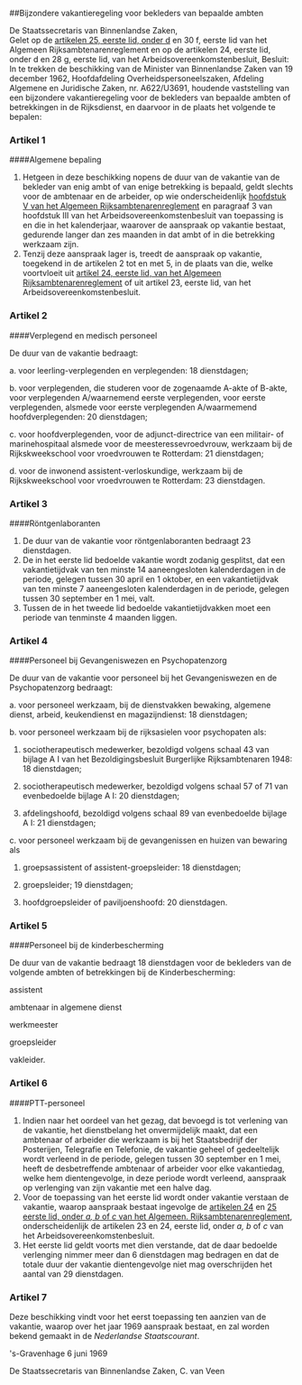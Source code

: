 <meta http-equiv='Content-Type' content='text/html; charset=utf-8' />

##Bijzondere vakantieregeling voor bekleders van bepaalde ambten

De Staatssecretaris van Binnenlandse Zaken,  
Gelet op de [artikelen 25, eerste lid, onder d](../../../../../../../../../AMvB/algemeen/rijksambtenarenreglement/BWBR0001950/README.md) en 30 f, eerste lid van het Algemeen Rijksambtenarenreglement en op de artikelen 24, eerste lid, onder d en 28 g, eerste lid, van het Arbeidsovereenkomstenbesluit,
Besluit: In te trekken de beschikking van de Minister van Binnenlandse Zaken van 19 december 1962, Hoofdafdeling Overheidspersoneelszaken, Afdeling Algemene en Juridische Zaken, nr. A622/U3691, houdende vaststelling van een bijzondere vakantieregeling voor de bekleders van bepaalde ambten of betrekkingen in de Rijksdienst, en daarvoor in de plaats het volgende te bepalen:    

### Artikel  1  

####Algemene bepaling

1.  Hetgeen in deze beschikking nopens de duur van de vakantie van de bekleder van enig ambt of van enige betrekking is bepaald, geldt slechts voor de ambtenaar en de arbeider, op wie onderscheidenlijk [hoofdstuk V van het Algemeen Rijksambtenarenreglement](../../../../../../../../../AMvB/algemeen/rijksambtenarenreglement/BWBR0001950/README.md) en paragraaf 3 van hoofdstuk III van het Arbeidsovereenkomstenbesluit van toepassing is en die in het kalenderjaar, waarover de aanspraak op vakantie bestaat, gedurende langer dan zes maanden in dat ambt of in die betrekking werkzaam zijn.   
2.  Tenzij deze aanspraak lager is, treedt de aanspraak op vakantie, toegekend in de artikelen 2 tot en met 5, in de plaats van die, welke voortvloeit uit [artikel 24, eerste lid, van het Algemeen Rijksambtenarenreglement](../../../../../../../../../AMvB/algemeen/rijksambtenarenreglement/BWBR0001950/README.md) of uit artikel 23, eerste lid, van het Arbeidsovereenkomstenbesluit.  

### Artikel  2  

####Verplegend en medisch personeel

De duur van de vakantie bedraagt: 

a. voor leerling-verplegenden en verplegenden:  18 dienstdagen; 

b. voor verplegenden, die studeren voor de zogenaamde A-akte of B-akte, voor verplegenden A/waarnemend eerste verplegenden, voor eerste verplegenden, alsmede voor eerste verplegenden A/waarmemend hoofdverplegenden:  20 dienstdagen; 

c. voor hoofdverplegenden, voor de adjunct-directrice van een militair- of marinehospitaal alsmede voor de meesteressevroedvrouw, werkzaam bij de Rijkskweekschool voor vroedvrouwen te Rotterdam:  21 dienstdagen; 

d. voor de inwonend assistent-verloskundige, werkzaam bij de Rijkskweekschool voor vroedvrouwen te Rotterdam:  23 dienstdagen.  

### Artikel  3  

####Röntgenlaboranten

1.  De duur van de vakantie voor röntgenlaboranten bedraagt 23 dienstdagen.   
2.  De in het eerste lid bedoelde vakantie wordt zodanig gesplitst, dat een vakantietijdvak van ten minste 14 aaneengesloten kalenderdagen in de periode, gelegen tussen 30 april en 1 oktober, en een vakantietijdvak van ten minste 7 aaneengesloten kalenderdagen in de periode, gelegen tussen 30 september en 1 mei, valt.   
3.  Tussen de in het tweede lid bedoelde vakantietijdvakken moet een periode van tenminste 4 maanden liggen.  

### Artikel  4  

####Personeel bij Gevangeniswezen en Psychopatenzorg

De duur van de vakantie voor personeel bij het Gevangeniswezen en de Psychopatenzorg bedraagt: 

a. voor personeel werkzaam, bij de dienstvakken bewaking, algemene dienst, arbeid, keukendienst en magazijndienst:  18 dienstdagen; 

b. voor personeel werkzaam bij de rijksasielen voor psychopaten als:  

1. sociotherapeutisch medewerker, bezoldigd volgens schaal 43 van bijlage A I van het Bezoldigingsbesluit Burgerlijke Rijksambtenaren 1948:  18 dienstdagen; 

2. sociotherapeutisch medewerker, bezoldigd volgens schaal 57 of 71 van evenbedoelde bijlage A I:  20 dienstdagen; 

3. afdelingshoofd, bezoldigd volgens schaal 89 van evenbedoelde bijlage A I:  21 dienstdagen;  

c. voor personeel werkzaam bij de gevangenissen en huizen van bewaring als  

1. groepsassistent of assistent-groepsleider:  18 dienstdagen; 

2. groepsleider;  19 dienstdagen; 

3. hoofdgroepsleider of paviljoenshoofd:  20 dienstdagen.   

### Artikel  5  

####Personeel bij de kinderbescherming

De duur van de vakantie bedraagt 18 dienstdagen voor de bekleders van de volgende ambten of betrekkingen bij de Kinderbescherming: 

assistent  

ambtenaar in algemene dienst  

werkmeester  

groepsleider  

vakleider.   

### Artikel  6  

####PTT-personeel

1.  Indien naar het oordeel van het gezag, dat bevoegd is tot verlening van de vakantie, het dienstbelang het onvermijdelijk maakt, dat een ambtenaar of arbeider die werkzaam is bij het Staatsbedrijf der Posterijen, Telegrafie en Telefonie, de vakantie geheel of gedeeltelijk wordt verleend in de periode, gelegen tussen 30 september en 1 mei, heeft de desbetreffende ambtenaar of arbeider voor elke vakantiedag, welke hem dientengevolge, in deze periode wordt verleend, aanspraak op verlenging van zijn vakantie met een halve dag.   
2.  Voor de toepassing van het eerste lid wordt onder vakantie verstaan de vakantie, waarop aanspraak bestaat ingevolge de [artikelen 24](../../../../../../../../../AMvB/algemeen/rijksambtenarenreglement/BWBR0001950/README.md) en [25 eerste lid, onder *a, b* of *c* van het Algemeen. Rijksambtenarenreglement](../../../../../../../../../AMvB/algemeen/rijksambtenarenreglement/BWBR0001950/README.md), onderscheidenlijk de artikelen 23 en 24, eerste lid, onder *a, b* of *c* van het Arbeidsovereenkomstenbesluit.   
3.  Het eerste lid geldt voorts met dien verstande, dat de daar bedoelde verlenging nimmer meer dan 6 dienstdagen mag bedragen en dat de totale duur der vakantie dientengevolge niet mag overschrijden het aantal van 29 dienstdagen.  

### Artikel  7  

Deze beschikking vindt voor het eerst toepassing ten aanzien van de vakantie, waarop over het jaar 1969 aanspraak bestaat, en zal worden bekend gemaakt in de *Nederlandse Staatscourant*. 

's-Gravenhage 
6 juni 1969    

De 
Staatssecretaris van Binnenlandse Zaken, 
C. van Veen      
